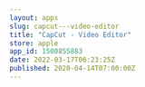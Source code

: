 ```yaml
---
layout: apps
slug: capcut---video-editor
title: "CapCut - Video Editor"
store: apple
app_id: 1500855883
date: 2022-03-17T06:23:25Z
published: 2020-04-14T07:00:00Z
---
```

